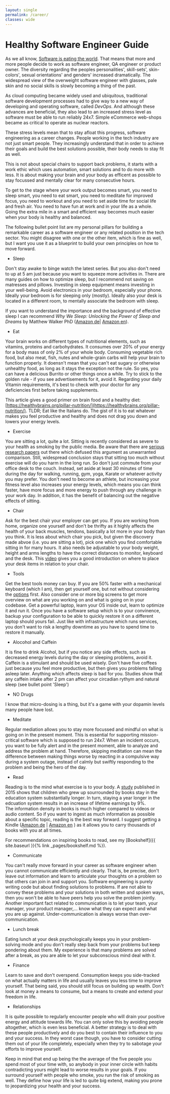 ```yaml
---
layout: single
permalink: /career/
classes: wide
---
```


# Healthy Software Engineer Guide
As we all know, [Software is eating the world](https://a16z.com/2011/08/20/why-software-is-eating-the-world/). That means that more and more people decide
to work as software engineer, QA engineer or product owner. The diversity regarding the peoples personalities', skill-sets', skin-colors', sexual orientations' and genders' increased dramatically.
The widespread view of the overweight software engineer with glasses, pale skin and no social skills is slowly becoming a thing of the past.

As cloud computing became widely used and ubiquitous, traditional software development processes had to give way to a new way of developing and operating software, called _DevOps_. 
And although these advances are beneficial, they also lead to an increased stress level as software must be able to run reliably 24x7. Simple eCommerce web-shops became as critical 
to operate as nuclear reactors. 
  
These stress levels mean that to stay afloat this progress, software engineering as a career changes. People working in the tech industry are not just smart people.
They increasingly understand that in order to achieve their goals and build the best solutions possible, their body needs to stay fit as well.

This is not about special chairs to support back problems, it starts with a work ethic which uses automation, smart solutions and 
to do more with less. It is about making your brain and your body as efficent as possible to stay focussed and mentally clear for many consecutive hours.

To get to the stage where your work output becomes smart, you need to sleep smart, you need to eat smart, you need to meditate for improved focus, 
you need to workout and you need to set aside time for social life and fresh air. You need to have fun at work and in your life as a whole. 
Going the extra mile in a smart and efficient way becomes much easier when your body is healthy and balanced. 

The following bullet point list are my personal pillars for building a remarkable career as a software engineer or any related position in the tech sector. You might disagree with one or the other
item, which is fine as well, but I want you use it as a blueprint to build your own principles on how to move forward. 

* Sleep 

Don't stay awake to binge watch the latest series. But you also don't need to up at 5 am just because you want to squeeze more activities in. There are many guides 
on how to optimize sleep, but I recommend not saving on matresses and pillows. Investing in sleep equipment means investing in your well-being. Avoid electronics in your bedroom, especially your phone.
Ideally your bedroom is for sleeping only (mostly). Ideally also your desk is located in a different room, to mentally associate the bedroom with sleep.

If you want to understand the importance and the background of effective sleep I can recommend _Why We Sleep: Unlocking the Power of Sleep and Dreams_ by Matthew Walker PhD
([Amazon de](https://amzn.to/38FNK0O )| [Amazon en](https://amzn.to/34Oga82)).

* Eat

Your brain works on different types of nutritional elements, such as vitamins, proteins and carbohydrates. It consumes over 20% of your energy for a body mass of only 2% of your whole body. 
Consuming vegetable rich food, but also meat, fish, nutes and whole-grain carbs will help your brain to function properly. It doensn't mean that you can't eat sugary or otherwise unhealthy food, as long
as it stays the exception not the rule. So yes, you can have a delicious Burrito or other things once a while. Try to stick to the golden rule - if you see advertisements for it, avoid it.  Regarding
your daily Vitamin requirements, it's best to check with your doctor for any deficiencies first before taking supplements. 

This article gives a good primer on brain food and a healthy diet: [https://healthybrains.org/pillar-nutrition/](https://healthybrains.org/pillar-nutrition/). TLDR; Eat like the Italians do. 
The gist of it is to eat whatever makes you feel productive and healthy and does not drag you down and lowers your energy levels. 

* Exercise

You are sitting a lot, quite a lot. Sitting is recently considered as severe to your health as smoking by the public media. Be aware that there are [serious research papers](https://www.ncbi.nlm.nih.gov/pmc/articles/PMC6187798/) out there which defused
this argument as unwarranted comparison. Still, widespread conclusion stays that sitting too much without exercise will do you harm in the long run. So don't just commute from your office desk to the couch. 
Instead, set aside at least 30 minutes of time during the day for walking, running, gym, yoga, Karate or whatever activity you may prefer. You don't need to become an athlete, but increasing your fitness level also increases your energy levels, which means you can think faster, have more focus and more energy to push through any challenge in your work day. 
In addition, it has the benefit of balancing out the negative effects of sitting. 

* Chair

Ask for the best chair your employer can get you. If you are working from home, organize one yourself and don't be thrifty as it highly affects the health of your back muscles, 
tendons, basically a lot more in your body than you think. It is less about which chair you pick, but given the discovery made abvoe (i.e. you are sitting a lot), pick one which you
find comfortable sitting in for many hours. It also needs be adjustable to your body weight, height and arms lengths to have the correct distances to monitor, keyboard and the desk. 
This [video](https://www.youtube.com/watch?app=desktop&v=F8_ME4VwTiw) gives you a good introduction on where to place your desk items in relation to your chair.

* Tools

Get the best tools money can buy. If you are 50% faster with a mechanical keyboard (which I am), then get yourself one, but not without considering the [options](https://medium.com/@jackyfeng530/a-brief-introduction-to-the-world-of-mechanical-keyboards-60009f8a0aa9) first. 
Also consider one or more big screens to get more overview on what are you working on and what is going on in your codebase. Get a powerful laptop, learn your OS inside out, learn to optimize it and run it. Once you have a software setup
which is to your convinence, backup your configuration to be able to quickly restore it on a different laptop should yours fail. Just like with infrastructure which runs services, you don't want to risk a lengthy downtime as you have to spend time to restore it manually. 

* Alocohol and Caffein

It is fine to drink Alcohol, but if you notice any side effects, such as decreased energy levels during the day or sleeping problems, avoid it.
Caffein is a stimulant and should be used wisely. Don't have five coffees just because you feel more productive, but then gives you problems falling asleep later. Anything which 
affects sleep is bad for you. Studies show that any caffein intake after 2 pm can affect your circadian rythym and natural sleep (see bullet point 'Sleep')

* NO Drugs

I know that micro-dosing is a thing, but it's a game with your dopamin levels many people have lost.

* Meditate

Regular mediation allows you to stay more focussed and mindful on what is going on in the present moment. This is essential for supporting mission-critical software which is supposed to run 24x7. 
When an incident occurs, you want to be fully alert and in the present moment, able to analyze and address the problem at hand. Therefore, skipping meditation can mean the difference between making things worse by reacting in a compulsive way during a system outage, instead of calmly but swiftly responding
to the problem and being the hero of the day.
<!---
TODO find a good meditation app and suggest it here, or other guides/tips on meditation
-->


* Read

Reading is to the mind what exercise is to your body. A [study](https://onlinelibrary.wiley.com/doi/abs/10.1111/ecoj.12307) published in 2015 shows that children who grew up sourrounded by books stay in the education system substantially longer.
In turn, staying a year longer in the edcuation system results in an increase of lifetime earnings by 9%.  
The information density in books is much higher compared to videos or audio content. So if you want to ingest as much information as possible about a specific topic, reading is the best way forward. I suggest
getting a Kindle ([Amazon de](https://amzn.to/37RRkGe) \| [Amazon en](https://amzn.to/2WSKR7q) ) as it allows you to carry thousands of books with you at all times.

For recommendations on inspiring books to read, see my [Bookshelf]({{ site.baseurl }}{% link _pages/bookshelf.md %}). 

* Communicate

You can't really move forward in your career as software engineer when you cannot communicate efficiently and clearly. That is, be precise, don't leave out information and learn to articulate your thoughts on a problem so that others can join in and support you.
Software engineering is purely writing code but about finding solutions to problems. If are not able to convey these problems and your solutions in both written and spoken ways, then you won't be able to have peers help you solve the problem jointly.  
Another important fact related to communication is to let your team, your manager, your product manager,... know what they can expect and what you are up against. Under-communication is always worse than over-communication.    
    
* Lunch break

Eating lunch at your desk psychologically keeps you in your problem-solving mode and you don't really step back from your problems but keep pondering about them. 
My experience is that many problems are solved after a break, as you are able to let your subconscious mind deal with it.    

* Finance

Learn to save and don't overspend. Consumption keeps you side-tracked on what actually matters in life and usually leaves you less time to improve yourself. That being said, you should still focus
on building up wealth. Don't look at money a means to consume, but a means to create and extend your freedom in life. 

* Relationships

It is quite possible to regularly encounter people who will drain your positive energy and attitude towards life. You can only
solve this by avoiding people altogether, which is even less beneficial. A better strategy is to deal with these people
productively and do you best to contain their influence to you and your success. In they worst case though, you have to consider cutting them 
out of your life completely, especially when they try to sabotage your efforts to improve yourself.

Keep in mind that end up being the the average of the five people you spend most of your time with, so anybody in your inner circle with habits contradicting yours might lead to worse results in your goals. 
If you surround yourself with people who smoke, you run the risk of smoking as well. They define how your life is led to quite big extend, making you prone to jeopardizing your health and your success.